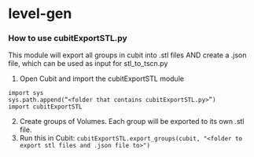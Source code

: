 # level-gen

### How to use cubitExportSTL.py
This module will export all groups in cubit into .stl files AND create a .json file, which can be used as input for stl_to_tscn.py
1. Open Cubit and import the cubitExportSTL module
```
import sys
sys.path.append(“<folder that contains cubitExportSTL.py>”)
import cubitExportSTL
```
2. Create groups of Volumes. Each group will be exported to its own .stl file.
3. Run this in Cubit:
`cubitExportSTL.export_groups(cubit, "<folder to export stl files and .json file to>")`
